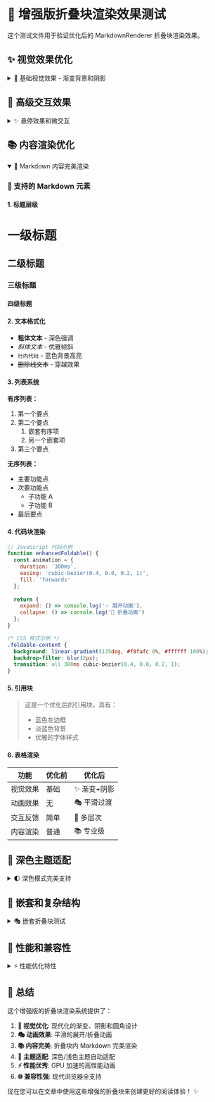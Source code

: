 # 🎨 增强版折叠块渲染效果测试

这个测试文件用于验证优化后的 MarkdownRenderer 折叠块渲染效果。

## ✨ 视觉效果优化

<details>
<summary>🎯 基础视觉效果 - 渐变背景和阴影</summary>

这个折叠块展示了以下视觉优化：

### 🌈 背景和边框效果
- **渐变背景**: 从淡灰色到白色的细微渐变
- **动态边框**: 悬停时变为蓝色调
- **阴影效果**: 悬停时增强阴影深度
- **圆角设计**: 更现代的圆角边框

### 🎭 交互动画
- **平滑过渡**: 300ms 的缓动动画
- **三角形旋转**: 展开/折叠时的旋转效果
- **内容淡入**: 内容区域的淡入动画

</details>

## 🎨 高级交互效果

<details>
<summary>✨ 悬停效果和微交互</summary>

### 🔮 悬停增强
- **渐变变色**: 悬停时背景渐变到蓝色调
- **光照效果**: 标题栏的光线扫过动画
- **焦点环**: 键盘导航时的焦点指示
- **按压反馈**: 点击时的视觉反馈

### ⚡ 动画细节
- **展开动画**: 向上滑动 + 缩放效果
- **折叠动画**: 向下收缩 + 淡出效果
- **内容过渡**: 内容区域独立的动画时序

```css
/* 动画配置示例 */
.foldable-block {
  --fold-duration: 300ms;
  --fold-ease: cubic-bezier(0.4, 0.0, 0.2, 1);
}
```

</details>

## 📚 内容渲染优化

<details open>
<summary>📖 Markdown 内容完美渲染</summary>

### 🎯 支持的 Markdown 元素

#### 1. 标题层级
# 一级标题
## 二级标题
### 三级标题
#### 四级标题

#### 2. 文本格式化
- **粗体文本** - 深色强调
- *斜体文本* - 优雅倾斜
- `行内代码` - 蓝色背景高亮
- ~~删除线文本~~ - 穿越效果

#### 3. 列表系统
**有序列表：**
1. 第一个要点
2. 第二个要点
   1. 嵌套有序项
   2. 另一个嵌套项
3. 第三个要点

**无序列表：**
- 主要功能点
- 次要功能点
  - 子功能 A
  - 子功能 B
- 最后要点

#### 4. 代码块渲染
```javascript
// JavaScript 代码示例
function enhancedFoldable() {
  const animation = {
    duration: '300ms',
    easing: 'cubic-bezier(0.4, 0.0, 0.2, 1)',
    fill: 'forwards'
  };
  
  return {
    expand: () => console.log('✨ 展开动画'),
    collapse: () => console.log('🔄 折叠动画')
  };
}
```

```css
/* CSS 样式示例 */
.foldable-content {
  background: linear-gradient(135deg, #f8fafc 0%, #ffffff 100%);
  backdrop-filter: blur(2px);
  transition: all 300ms cubic-bezier(0.4, 0.0, 0.2, 1);
}
```

#### 5. 引用块
> 这是一个优化后的引用块，具有：
> - 蓝色左边框
> - 淡蓝色背景
> - 优雅的字体样式

#### 6. 表格渲染
| 功能 | 优化前 | 优化后 |
|------|--------|--------|
| 视觉效果 | 基础 | ✨ 渐变+阴影 |
| 动画效果 | 无 | 🎭 平滑过渡 |
| 交互反馈 | 简单 | 🔮 多层次 |
| 内容渲染 | 普通 | 📚 专业级 |

</details>

## 🌙 深色主题适配

<details>
<summary>🌓 深色模式完美支持</summary>

### 🎨 深色主题特性
- **背景适配**: 深色渐变背景
- **文字对比**: 高对比度文字颜色
- **边框调整**: 深色边框和分隔线
- **代码高亮**: 深色代码背景

### 🔄 主题切换
深色模式下的所有元素都经过精心调整：

```typescript
// 深色主题配置示例
const darkTheme = {
  background: 'from-gray-800/30 to-gray-900/50',
  text: 'text-gray-100',
  border: 'border-gray-700/80',
  code: 'bg-blue-900/30 text-blue-200'
};
```

> 在深色模式下，这个引用块也会自动适配相应的颜色方案

</details>

## 🎪 嵌套和复杂结构

<details>
<summary>🎭 嵌套折叠块测试</summary>

### 外层内容
这是外层折叠块的内容，支持完整的 Markdown 渲染。

<details>
<summary>🎯 内层嵌套块</summary>

#### 内层标题
这是嵌套在内部的折叠块！

- 嵌套列表项 1
- 嵌套列表项 2

**嵌套的粗体文本** 和 *嵌套的斜体文本*

```python
# 嵌套代码块
def nested_function():
    return "嵌套内容渲染正常"
```

</details>

### 继续外层内容
外层折叠块可以包含多个段落和各种元素。

</details>

## 🚀 性能和兼容性

<details>
<summary>⚡ 性能优化特性</summary>

### 🏃‍♂️ 性能优化
- **GPU 加速**: 使用 `transform` 和 `opacity`
- **合理重排**: 避免触发 layout thrashing
- **动画优化**: 使用 `cubic-bezier` 缓动函数
- **内存效率**: 最小化 DOM 操作

### 🌐 浏览器兼容性
- ✅ Chrome 90+
- ✅ Firefox 88+
- ✅ Safari 14+
- ✅ Edge 90+

### 📱 响应式支持
- **移动端**: 触摸友好的交互区域
- **平板**: 适配中等屏幕尺寸
- **桌面**: 完整的悬停效果

</details>

## 🎉 总结

这个增强版的折叠块渲染系统提供了：

1. **🎨 视觉优化**: 现代化的渐变、阴影和圆角设计
2. **🎭 动画效果**: 平滑的展开/折叠动画
3. **📚 内容完美**: 折叠块内 Markdown 完美渲染
4. **🌙 主题适配**: 深色/浅色主题自动适配
5. **⚡ 性能优秀**: GPU 加速的高性能动画
6. **🌐 兼容性强**: 现代浏览器全支持

现在您可以在文章中使用这些增强的折叠块来创建更好的阅读体验！ ✨